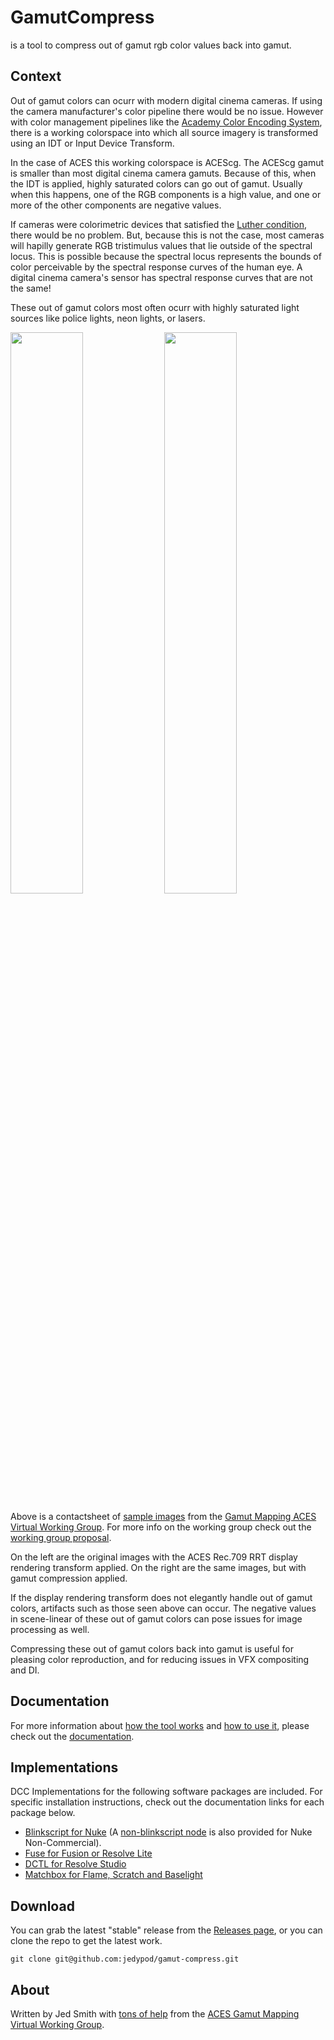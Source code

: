 # GamutCompress
is a tool to compress out of gamut rgb color values back into gamut.

## Context
Out of gamut colors can ocurr with modern digital cinema cameras. If using the camera manufacturer's color pipeline there would be no issue. However with color management pipelines like the [Academy Color Encoding System](https://www.oscars.org/science-technology/sci-tech-projects/aces), there is a working colorspace into which all source imagery is transformed using an IDT or Input Device Transform. 

In the case of ACES this working colorspace is ACEScg. The ACEScg gamut is smaller than most digital cinema camera gamuts. Because of this, when the IDT is applied, highly saturated colors can go out of gamut. Usually when this happens, one of the RGB components is a high value, and one or more of the other components are negative values.

If cameras were colorimetric devices that satisfied the [Luther condition](https://en.wikipedia.org/wiki/Tristimulus_colorimeter), there would be no problem. But, because this is not the case, most cameras will hapilly generate RGB tristimulus values that lie outside of the spectral locus. This is possible because the spectral locus represents the bounds of color perceivable by the spectral response curves of the human eye. A digital cinema camera's sensor has spectral response curves that are not the same!

These out of gamut colors most often ocurr with highly saturated light sources like police lights, neon lights, or lasers.

[<img src=https://github.com/jedypod/gamut-compress/blob/master/images/collage.rrt.jpg width=48% height=48%/>](https://github.com/jedypod/gamut-compress/blob/master/images/collage.rrt.jpg?raw=true) [<img src=https://github.com/jedypod/gamut-compress/blob/master/images/collage_compressed.rrt.jpg width=48% height=48%/>](https://github.com/jedypod/gamut-compress/blob/master/images/collage_compressed.rrt.jpg?raw=true)

Above is a contactsheet of [sample images](https://www.dropbox.com/sh/u6z2a0jboo4vno8/AAB-10qcflhpr0C5LWhs7Kq4a?dl=0) from the [Gamut Mapping ACES Virtual Working Group](https://community.acescentral.com/c/aces-development-acesnext/vwg-aces-gamut-mapping-working-group/80). For more info on the working group check out the [working group proposal](https://www.dropbox.com/s/5hz8e07ydx0d2bm/ACES_Gamut_Mapping_Working_Group_Proposal_Approved.pdf).

On the left are the original images with the ACES Rec.709 RRT display rendering transform applied. On the right are the same images, but with gamut compression applied.

If the display rendering transform does not elegantly handle out of gamut colors, artifacts such as those seen above can occur. The negative values in scene-linear of these out of gamut colors can pose issues for image processing as well.

Compressing these out of gamut colors back into gamut is useful for pleasing color reproduction, and for reducing issues in VFX compositing and DI.


## Documentation
For more information about [how the tool works](/docs/gamut-compress-algorithm.md) and [how to use it](/docs/gamut-compress-documentation.md), please check out the [documentation](/docs).

## Implementations
DCC Implementations for the following software packages are included. For specific installation instructions, check out the documentation links for each package below.
- [Blinkscript for Nuke](docs/doc-nuke.md) (A [non-blinkscript node](GamutCompress.nk) is also provided for Nuke Non-Commercial).
- [Fuse for Fusion or Resolve Lite](docs/doc-fusion.md)
- [DCTL for Resolve Studio](docs/doc-resolve.md)
- [Matchbox for Flame, Scratch and Baselight](docs/doc-flame.md)

## Download
You can grab the latest "stable" release from the [Releases page](https://github.com/jedypod/gamut-compress/releases), or you can clone the repo to get the latest work. 

`git clone git@github.com:jedypod/gamut-compress.git`

## About
Written by Jed Smith with [tons of help](https://community.acescentral.com/t/rgb-saturation-gamut-mapping-approach-and-a-comp-vfx-perspective) from the [ACES Gamut Mapping Virtual Working Group](https://community.acescentral.com/c/aces-development-acesnext/vwg-aces-gamut-mapping-working-group). 
